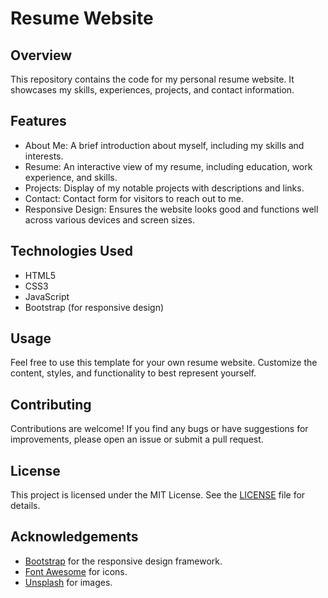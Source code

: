 # Resume Website

## Overview
This repository contains the code for my personal resume website. It showcases my skills, experiences, projects, and contact information.

## Features
- About Me: A brief introduction about myself, including my skills and interests.
- Resume: An interactive view of my resume, including education, work experience, and skills.
- Projects: Display of my notable projects with descriptions and links.
- Contact: Contact form for visitors to reach out to me.
- Responsive Design: Ensures the website looks good and functions well across various devices and screen sizes.

## Technologies Used
- HTML5
- CSS3
- JavaScript
- Bootstrap (for responsive design)

## Usage
Feel free to use this template for your own resume website. Customize the content, styles, and functionality to best represent yourself.

## Contributing
Contributions are welcome! If you find any bugs or have suggestions for improvements, please open an issue or submit a pull request.

## License
This project is licensed under the MIT License. See the [LICENSE](LICENSE) file for details.

## Acknowledgements
- [Bootstrap](https://getbootstrap.com/) for the responsive design framework.
- [Font Awesome](https://fontawesome.com/) for icons.
- [Unsplash](https://unsplash.com/) for images.
